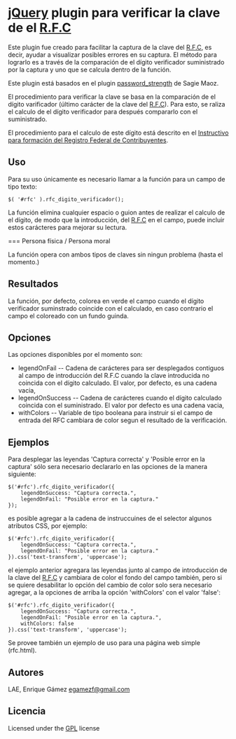 [jQuery][1] plugin para verificar la clave de el [R.F.C][2]
====

Este plugin fue creado para facilitar la captura de la clave del [R.F.C][2], es decir, ayudar a visualizar posibles errores en su captura. El método para lograrlo es a través de la comparación de el dígito verificador suministrado por la captura y uno que se calcula dentro de la función.

Este plugin está basados en el plugin [password_strength][3] de Sagie Maoz.

El procedimiento para verificar la clave se basa en la comparación de el dígito varificador (último carácter de la clave del [R.F.C][2]). Para esto, se raliza el calculo de el dígito verificador para después compararlo con el suministrado.

El procedimiento para el calculo de este dígito está descrito en el [Instructivo para formación del Registro Federal de Contribuyentes][4].

Uso
---

Para su uso únicamente es necesario llamar a la función para un campo de tipo texto:

	$( '#rfc' ).rfc_digito_verificador();

La función elimina cualquier espacio o guion antes de realizar el calculo de el dígito, de modo que la introducción, del [R.F.C][2] en el campo, puede incluir estos carácteres para mejorar su lectura.

=== Persona física / Persona moral

La función opera con ambos tipos de claves sin ningun problema (hasta el momento.)

Resultados
----------

La función, por defecto, colorea en verde el campo cuando el dígito verificador suminstrado coincide con el calculado, en caso contrario el campo el coloreado con un fundo guinda.


Opciones
--------

Las opciones disponibles por el momento son:
* legendOnFail -- Cadena de carácteres para ser desplegados contiguos al campo de introducción del R.F.C cuando la clave introducida no coincida con el dígito calculado. El valor, por defecto, es una cadena vacia,
* legendOnSuccess -- Cadena de carácteres cuando el dígito calculado coincida con el suministrado. El valor por defecto es una cadena vacia,
* withColors -- Variable de tipo booleana para instruir si el campo de entrada del RFC cambiara de color segun el resultado de la verificación.

Ejemplos
--------

Para desplegar las leyendas 'Captura correcta' y 'Posible error en la captura' sólo sera necesario declararlo en las opciones de la manera siguiente:

	$('#rfc').rfc_digito_verificador({
		legendOnSuccess: "Captura correcta.",
		legendOnFail: "Posible error en la captura."
	});

es posible agregar a la cadena de instruccuines de el selector algunos atributos CSS, por ejemplo:

	$('#rfc').rfc_digito_verificador({
		legendOnSuccess: "Captura correcta.",
		legendOnFail: "Posible error en la captura."
	}).css('text-transform', 'uppercase');

el ejemplo anterior agregara las leyendas junto al campo de introducción de la clave del [R.F.C][2] y cambiara de color el fondo del campo también, pero si se quiere desabilitar lo opción del cambio de color solo sera necesario agregar, a la opciones de arriba la opción 'withColors' con el valor 'false':

	$('#rfc').rfc_digito_verificador({
		legendOnSuccess: "Captura correcta.",
		legendOnFail: "Posible error en la captura.",
		withColors: false
	}).css('text-transform', 'uppercase');

Se provee también un ejemplo de uso para una página web simple (rfc.html).

Autores
-------
LAE,
Enrique Gámez <egamezf@gmail.com>

Licencia
--------
Licensed under the [GPL][5] license

[1]: http://jquery.com/
[2]: http://www.sat.gob.mx/sitio_internet/21_12672.html
[3]: http://archive.plugins.jquery.com/project/password_strength
[4]: http://www.sisi.org.mx/jspsi/documentos/2006/seguimiento/06101/0610100107106_065.doc
[5]: http://www.gnu.org/licenses/gpl-3.0.html

